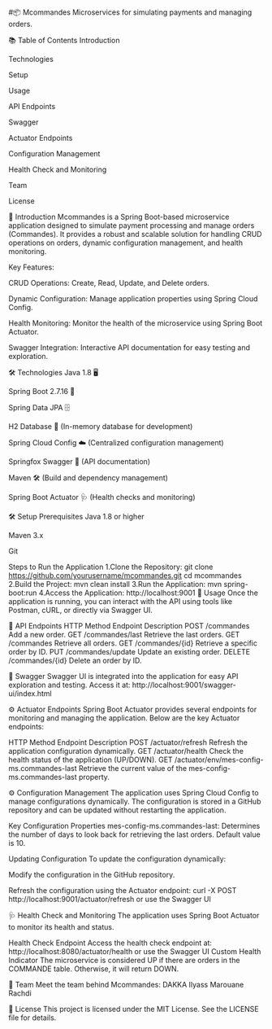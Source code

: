 
#📦 Mcommandes
Microservices for simulating payments and managing orders.

📚 Table of Contents
Introduction

Technologies

Setup

Usage

API Endpoints

Swagger

Actuator Endpoints

Configuration Management

Health Check and Monitoring

Team

License

🚀 Introduction
Mcommandes is a Spring Boot-based microservice application designed to simulate payment processing and manage orders (Commandes). It provides a robust and scalable solution for handling CRUD operations on orders, dynamic configuration management, and health monitoring.

Key Features:

CRUD Operations: Create, Read, Update, and Delete orders.

Dynamic Configuration: Manage application properties using Spring Cloud Config.

Health Monitoring: Monitor the health of the microservice using Spring Boot Actuator.

Swagger Integration: Interactive API documentation for easy testing and exploration.

🛠 Technologies
Java 1.8 🖥️

Spring Boot 2.7.16 🌱

Spring Data JPA 🗄️

H2 Database 💾 (In-memory database for development)

Spring Cloud Config ☁️ (Centralized configuration management)

Springfox Swagger 📄 (API documentation)

Maven 🛠️ (Build and dependency management)

Spring Boot Actuator 🩺 (Health checks and monitoring)

🛠 Setup
Prerequisites
Java 1.8 or higher

Maven 3.x

Git

Steps to Run the Application
1.Clone the Repository:
git clone https://github.com/yourusername/mcommandes.git
cd mcommandes
2.Build the Project:
mvn clean install
3.Run the Application:
mvn spring-boot:run
4.Access the Application:
http://localhost:9001
🎯 Usage
Once the application is running, you can interact with the API using tools like Postman, cURL, or directly via Swagger UI.

🔗 API Endpoints
HTTP Method	Endpoint	Description
POST	/commandes	Add a new order.
GET	/commandes/last	Retrieve the last orders.
GET	/commandes	Retrieve all orders.
GET	/commandes/{id}	Retrieve a specific order by ID.
PUT	/commandes/update	Update an existing order.
DELETE	/commandes/{id}	Delete an order by ID.

📄 Swagger
Swagger UI is integrated into the application for easy API exploration and testing. Access it at:
http://localhost:9001/swagger-ui/index.html

⚙️ Actuator Endpoints
Spring Boot Actuator provides several endpoints for monitoring and managing the application. Below are the key Actuator endpoints:

HTTP Method	Endpoint	Description
POST	/actuator/refresh	Refresh the application configuration dynamically.
GET	/actuator/health	Check the health status of the application (UP/DOWN).
GET	/actuator/env/mes-config-ms.commandes-last	Retrieve the current value of the mes-config-ms.commandes-last property.

⚙️ Configuration Management
The application uses Spring Cloud Config to manage configurations dynamically. The configuration is stored in a GitHub repository and can be updated without restarting the application.

Key Configuration Properties
mes-config-ms.commandes-last: Determines the number of days to look back for retrieving the last orders. Default value is 10.

Updating Configuration
To update the configuration dynamically:

Modify the configuration in the GitHub repository.

Refresh the configuration using the Actuator endpoint:
curl -X POST http://localhost:9001/actuator/refresh
or use the Swagger UI

🩺 Health Check and Monitoring
The application uses Spring Boot Actuator to monitor its health and status.

Health Check Endpoint
Access the health check endpoint at:
http://localhost:8080/actuator/health
or use the Swagger UI
Custom Health Indicator
The microservice is considered UP if there are orders in the COMMANDE table. Otherwise, it will return DOWN.

👥 Team
Meet the team behind Mcommandes:
DAKKA Ilyass
Marouane Rachdi

📜 License
This project is licensed under the MIT License. See the LICENSE file for details.
